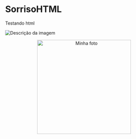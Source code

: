 # SorrisoHTML
Testando html

![Descrição da imagem](ImagensRepositorios/sorrisoHtml)

<p align="center">
  <img src="images/minha_foto.png" alt="Minha foto" width="300"/>
</p>


